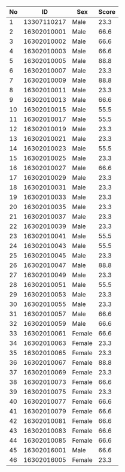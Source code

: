 | No   | ID          | Sex    | Score |
| ---- | ----------- | ------ | ----- |
| 1    | 13307110217 | Male   | 23.3  |
| 2    | 16302010001 | Male   | 66.6  |
| 3    | 16302010002 | Male   | 66.6  |
| 4    | 16302010003 | Male   | 66.6  |
| 5    | 16302010005 | Male   | 88.8  |
| 6    | 16302010007 | Male   | 23.3  |
| 7    | 16302010009 | Male   | 88.8  |
| 8    | 16302010011 | Male   | 23.3  |
| 9    | 16302010013 | Male   | 66.6  |
| 10   | 16302010015 | Male   | 55.5  |
| 11   | 16302010017 | Male   | 55.5  |
| 12   | 16302010019 | Male   | 23.3  |
| 13   | 16302010021 | Male   | 23.3  |
| 14   | 16302010023 | Male   | 55.5  |
| 15   | 16302010025 | Male   | 23.3  |
| 16   | 16302010027 | Male   | 66.6  |
| 17   | 16302010029 | Male   | 23.3  |
| 18   | 16302010031 | Male   | 23.3  |
| 19   | 16302010033 | Male   | 23.3  |
| 20   | 16302010035 | Male   | 23.3  |
| 21   | 16302010037 | Male   | 23.3  |
| 22   | 16302010039 | Male   | 23.3  |
| 23   | 16302010041 | Male   | 55.5  |
| 24   | 16302010043 | Male   | 55.5  |
| 25   | 16302010045 | Male   | 23.3  |
| 26   | 16302010047 | Male   | 88.8  |
| 27   | 16302010049 | Male   | 23.3  |
| 28   | 16302010051 | Male   | 55.5  |
| 29   | 16302010053 | Male   | 23.3  |
| 30   | 16302010055 | Male   | 23.3  |
| 31   | 16302010057 | Male   | 66.6  |
| 32   | 16302010059 | Male   | 66.6  |
| 33   | 16302010061 | Female | 66.6  |
| 34   | 16302010063 | Female | 23.3  |
| 35   | 16302010065 | Female | 23.3  |
| 36   | 16302010067 | Female | 88.8  |
| 37   | 16302010069 | Female | 23.3  |
| 38   | 16302010073 | Female | 66.6  |
| 39   | 16302010075 | Female | 23.3  |
| 40   | 16302010077 | Female | 66.6  |
| 41   | 16302010079 | Female | 66.6  |
| 42   | 16302010081 | Female | 66.6  |
| 43   | 16302010083 | Female | 66.6  |
| 44   | 16302010085 | Female | 66.6  |
| 45   | 16302016001 | Male   | 66.6  |
| 46   | 16302016005 | Female | 23.3  |